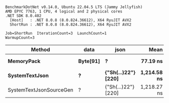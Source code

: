 ```

BenchmarkDotNet v0.14.0, Ubuntu 22.04.5 LTS (Jammy Jellyfish)
AMD EPYC 7763, 1 CPU, 4 logical and 2 physical cores
.NET SDK 8.0.402
  [Host]   : .NET 8.0.8 (8.0.824.36612), X64 RyuJIT AVX2
  ShortRun : .NET 8.0.8 (8.0.824.36612), X64 RyuJIT AVX2

Job=ShortRun  IterationCount=3  LaunchCount=1  
WarmupCount=3  

```
| Method                  | data     | json                | Mean        | Error      | StdDev    | Min         | Max         | Gen0   | Allocated |
|------------------------ |--------- |-------------------- |------------:|-----------:|----------:|------------:|------------:|-------:|----------:|
| **MemoryPack**              | **Byte[91]** | **?**                   |    **77.19 ns** |   **7.421 ns** |  **0.407 ns** |    **76.72 ns** |    **77.46 ns** | **0.0019** |     **168 B** |
| **SystemTextJson**          | **?**        | **{&quot;Sh(...)22&quot;} [220]** | **1,214.58 ns** | **215.533 ns** | **11.814 ns** | **1,204.86 ns** | **1,227.73 ns** | **0.0019** |     **168 B** |
| SystemTextJsonSourceGen | ?        | {&quot;Sh(...)22&quot;} [220] | 1,218.27 ns | 198.433 ns | 10.877 ns | 1,211.28 ns | 1,230.80 ns | 0.0019 |     168 B |
